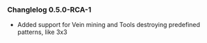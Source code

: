 ### Changlelog 0.5.0-RCA-1

* Added support for Vein mining and Tools destroying predefined patterns, like 3x3
